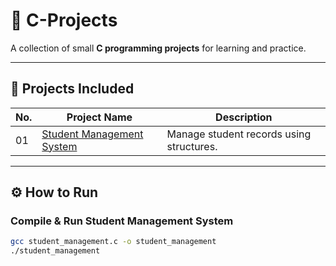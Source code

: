 # 🧠 C-Projects

A collection of small **C programming projects** for learning and practice.

---

## 📂 Projects Included

| No. | Project Name | Description |
|-----|---------------|-------------|
| 01  | [Student Management System](./01_StudentManagementSystem) | Manage student records using structures. |

---

## ⚙️ How to Run

### Compile & Run Student Management System
```bash
gcc student_management.c -o student_management
./student_management
